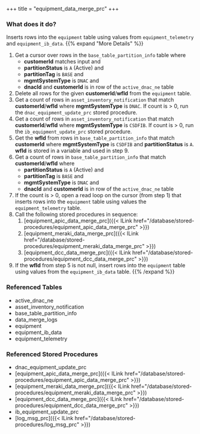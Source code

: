 +++
title = "equipment_data_merge_prc"
+++

### What does it do?
Inserts rows into the `equipment` table using values from `equipment_telemetry` and `equipment_ib_data`.
{{% expand "More Details" %}}
1. Get a cursor over rows in the `base_table_partition_info` table where
   - **customerId** matches input and
   - **partitionStatus** is `A` (Active) and
   - **partitionTag** is `BASE` and
   - **mgmtSystemType** is `DNAC` and
   - **dnacId** and **customerId** is in row of the `active_dnac_ne` table
2. Delete all rows for the given **customerId**/**wfId** from the `equipment` table.
3. Get a count of rows in `asset_inventory_notification` that match **customerId**/**wfId** where **mgmtSystemType** is `DNAC`. If count is > 0, run the `dnac_equipment_update_prc` stored procedure.
4. Get a count of rows in `asset_inventory_notification` that match **customerId**/**wfId** where **mgmtSystemType** is `CSDFIB`. If count is > 0, run the `ib_equipment_update_prc` stored procedure.
5. Get the **wfId** from rows in `base_table_partition_info` that match **customerId** where **mgmtSystemType** is `CSDFIB` and **partitionStatus** is `A`. **wfId** is stored in a variable and used in step 9.
6. Get a count of rows in `base_table_partition_info` that match **customerId**/**wfId** where
   - **partitionStatus** is `A` (Active) and
   - **partitionTag** is `BASE` and
   - **mgmtSystemType** is `DNAC` and
   - **dnacId** and **customerId** is in row of the `active_dnac_ne` table
7. If the count is > 0, open a read loop on the cursor (from step 1) that inserts rows into the `equipment` table using values the `equipment_telemetry` table.
8. Call the following stored procedures in sequence:
   1. [equipment_apic_data_merge_prc]({{< ILink href="/database/stored-procedures/equipment_apic_data_merge_prc" >}})
   2. [equipment_meraki_data_merge_prc]({{< ILink href="/database/stored-procedures/equipment_meraki_data_merge_prc" >}})
   2. [equipment_dcc_data_merge_prc]({{< ILink href="/database/stored-procedures/equipment_dcc_data_merge_prc" >}})
9. If the **wfId** from step 5 is not null, insert rows into the `equipment` table using values from the `equipment_ib_data` table.
{{% /expand %}}

### Referenced Tables
- active_dnac_ne
- asset_inventory_notification
- base_table_partition_info
- data_merge_logs
- equipment
- equipment_ib_data
- equipment_telemetry

### Referenced Stored Procedures
- dnac_equipment_update_prc
- [equipment_apic_data_merge_prc]({{< ILink href="/database/stored-procedures/equipment_apic_data_merge_prc" >}})
- [equipment_meraki_data_merge_prc]({{< ILink href="/database/stored-procedures/equipment_meraki_data_merge_prc" >}})
- [equipment_dcc_data_merge_prc]({{< ILink href="/database/stored-procedures/equipment_dcc_data_merge_prc" >}})
- ib_equipment_update_prc
- [log_msg_prc]({{< ILink href="/database/stored-procedures/log_msg_prc" >}})
